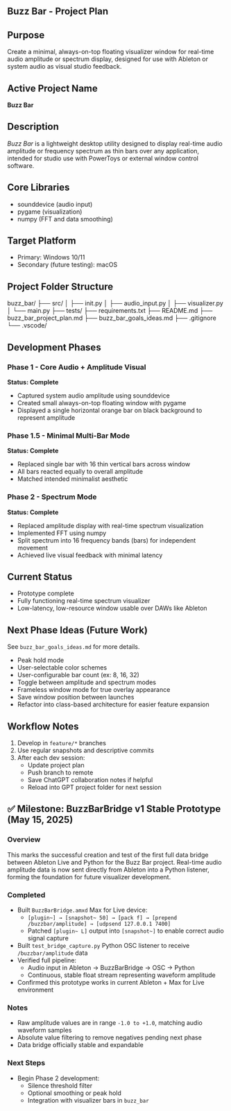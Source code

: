 ## Buzz Bar - Project Plan

## Purpose
Create a minimal, always-on-top floating visualizer window for real-time audio amplitude or spectrum display, designed for use with Ableton or system audio as visual studio feedback.

## Active Project Name
**Buzz Bar**

## Description
*Buzz Bar* is a lightweight desktop utility designed to display real-time audio amplitude or frequency spectrum as thin bars over any application, intended for studio use with PowerToys or external window control software.

## Core Libraries
- sounddevice (audio input)
- pygame (visualization)
- numpy (FFT and data smoothing)

## Target Platform
- Primary: Windows 10/11
- Secondary (future testing): macOS

## Project Folder Structure
buzz_bar/
├── src/
│ ├── init.py
│ ├── audio_input.py
│ ├── visualizer.py
│ └── main.py
├── tests/
├── requirements.txt
├── README.md
├── buzz_bar_project_plan.md
├── buzz_bar_goals_ideas.md
├── .gitignore
└── .vscode/

## Development Phases

### Phase 1 - Core Audio + Amplitude Visual
**Status: Complete**
- Captured system audio amplitude using sounddevice
- Created small always-on-top floating window with pygame
- Displayed a single horizontal orange bar on black background to represent amplitude

### Phase 1.5 - Minimal Multi-Bar Mode
**Status: Complete**
- Replaced single bar with 16 thin vertical bars across window
- All bars reacted equally to overall amplitude
- Matched intended minimalist aesthetic

### Phase 2 - Spectrum Mode
**Status: Complete**
- Replaced amplitude display with real-time spectrum visualization
- Implemented FFT using numpy
- Split spectrum into 16 frequency bands (bars) for independent movement
- Achieved live visual feedback with minimal latency

## Current Status
- Prototype complete
- Fully functioning real-time spectrum visualizer
- Low-latency, low-resource window usable over DAWs like Ableton

## Next Phase Ideas (Future Work)
See `buzz_bar_goals_ideas.md` for more details.
- Peak hold mode
- User-selectable color schemes
- User-configurable bar count (ex: 8, 16, 32)
- Toggle between amplitude and spectrum modes
- Frameless window mode for true overlay appearance
- Save window position between launches
- Refactor into class-based architecture for easier feature expansion

## Workflow Notes
1. Develop in `feature/*` branches
2. Use regular snapshots and descriptive commits
3. After each dev session:
   - Update project plan
   - Push branch to remote
   - Save ChatGPT collaboration notes if helpful
   - Reload into GPT project folder for next session

## ✅ Milestone: BuzzBarBridge v1 Stable Prototype (May 15, 2025)

### Overview
This marks the successful creation and test of the first full data bridge between Ableton Live and Python for the Buzz Bar project. Real-time audio amplitude data is now sent directly from Ableton into a Python listener, forming the foundation for future visualizer development.

### Completed
- Built `BuzzBarBridge.amxd` Max for Live device:
  - `[plugin~] → [snapshot~ 50] → [pack f] → [prepend /buzzbar/amplitude] → [udpsend 127.0.0.1 7400]`
  - Patched `[plugin~ L]` output into `[snapshot~]` to enable correct audio signal capture
- Built `test_bridge_capture.py` Python OSC listener to receive `/buzzbar/amplitude` data
- Verified full pipeline:
  - Audio input in Ableton → BuzzBarBridge → OSC → Python
  - Continuous, stable float stream representing waveform amplitude
- Confirmed this prototype works in current Ableton + Max for Live environment

### Notes
- Raw amplitude values are in range `-1.0 to +1.0`, matching audio waveform samples
- Absolute value filtering to remove negatives pending next phase
- Data bridge officially stable and expandable

### Next Steps
- Begin Phase 2 development:
  - Silence threshold filter
  - Optional smoothing or peak hold
  - Integration with visualizer bars in `buzz_bar`
